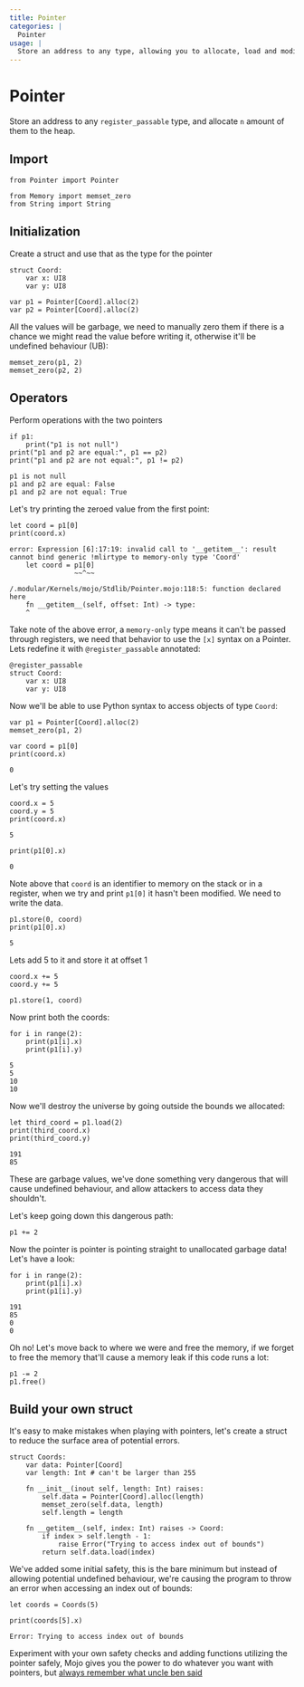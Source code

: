 ```yaml
---
title: Pointer
categories: |
  Pointer
usage: |
  Store an address to any type, allowing you to allocate, load and modify single instances or arrays of the type on the heap
---
```

# Pointer
  Store an address to any `register_passable` type, and allocate `n` amount of them to the heap.

## Import


```mojo
from Pointer import Pointer

from Memory import memset_zero
from String import String
```

## Initialization
Create a struct and use that as the type for the pointer


```mojo
struct Coord:
    var x: UI8 
    var y: UI8
```


```mojo
var p1 = Pointer[Coord].alloc(2)
var p2 = Pointer[Coord].alloc(2)
```

All the values will be garbage, we need to manually zero them if there is a chance we might read the value before writing it, otherwise it'll be undefined behaviour (UB):


```mojo
memset_zero(p1, 2)
memset_zero(p2, 2)
```

## Operators
Perform operations with the two pointers


```mojo
if p1:
    print("p1 is not null")
print("p1 and p2 are equal:", p1 == p2)
print("p1 and p2 are not equal:", p1 != p2)
```

    p1 is not null
    p1 and p2 are equal: False
    p1 and p2 are not equal: True


Let's try printing the zeroed value from the first point:


```mojo
let coord = p1[0]
print(coord.x)
```

    error: Expression [6]:17:19: invalid call to '__getitem__': result cannot bind generic !mlirtype to memory-only type 'Coord'
        let coord = p1[0]
                    ~~^~~
    
    /.modular/Kernels/mojo/Stdlib/Pointer.mojo:118:5: function declared here
        fn __getitem__(self, offset: Int) -> type:
        ^
    


Take note of the above error, a `memory-only` type means it can't be passed through registers, we need that behavior to use the `[x]` syntax on a Pointer. Lets redefine it with `@register_passable` annotated: 


```mojo
@register_passable
struct Coord:
    var x: UI8 
    var y: UI8
```

Now we'll be able to use Python syntax to access objects of type `Coord`:


```mojo
var p1 = Pointer[Coord].alloc(2)
memset_zero(p1, 2)

var coord = p1[0]
print(coord.x)
```

    0


Let's try setting the values


```mojo
coord.x = 5
coord.y = 5
print(coord.x)
```

    5



```mojo
print(p1[0].x)
```

    0


Note above that `coord` is an identifier to memory on the stack or in a register, when we try and print `p1[0]` it hasn't been modified. We need to write the data.


```mojo
p1.store(0, coord)
print(p1[0].x)
```

    5


Lets add 5 to it and store it at offset 1


```mojo
coord.x += 5
coord.y += 5

p1.store(1, coord)
```

Now print both the coords:


```mojo
for i in range(2):
    print(p1[i].x)
    print(p1[i].y)
```

    5
    5
    10
    10


Now we'll destroy the universe by going outside the bounds we allocated:


```mojo
let third_coord = p1.load(2)
print(third_coord.x)
print(third_coord.y)
```

    191
    85


These are garbage values, we've done something very dangerous that will cause undefined behaviour, and allow attackers to access data they shouldn't.

Let's keep going down this dangerous path:


```mojo
p1 += 2
```

Now the pointer is pointer is pointing straight to unallocated garbage data! Let's have a look:


```mojo
for i in range(2):
    print(p1[i].x)
    print(p1[i].y)
```

    191
    85
    0
    0


Oh no! Let's move back to where we were and free the memory, if we forget to free the memory that'll cause a memory leak if this code runs a lot:


```mojo
p1 -= 2
p1.free()
```

## Build your own struct

It's easy to make mistakes when playing with pointers, let's create a struct to reduce the surface area of potential errors.


```mojo
struct Coords:
    var data: Pointer[Coord]
    var length: Int # can't be larger than 255

    fn __init__(inout self, length: Int) raises:
        self.data = Pointer[Coord].alloc(length)
        memset_zero(self.data, length)
        self.length = length

    fn __getitem__(self, index: Int) raises -> Coord:
        if index > self.length - 1:
            raise Error("Trying to access index out of bounds")
        return self.data.load(index)
```

We've added some initial safety, this is the bare minimum but instead of allowing potential undefined behaviour, we're causing the program to throw an error when accessing an index out of bounds:


```mojo
let coords = Coords(5)

print(coords[5].x)
```

    Error: Trying to access index out of bounds


Experiment with your own safety checks and adding functions utilizing the pointer safely, Mojo gives you the power to do whatever you want with pointers, but [always remember what uncle ben said](https://youtu.be/P9qCFIVlNyM?t=12)

